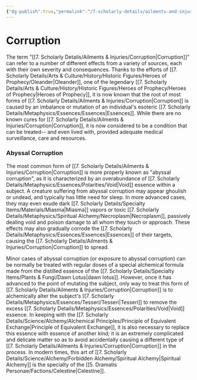 ```yaml
---
{"dg-publish":true,"permalink":"/7-scholarly-details/ailments-and-injuries/corruption/"}
---
```


# Corruption

The term "[[7. Scholarly Details/Ailments & Injuries/Corruption\|Corruption]]" can refer to a number of different effects from a variety of sources, each with their own severity and consequences. Thanks to the efforts of [[7. Scholarly Details/Arts & Culture/History/Historic Figures/Heroes of Prophecy/Oleander\|Oleander]], one of the legendary [[7. Scholarly Details/Arts & Culture/History/Historic Figures/Heroes of Prophecy/Heroes of Prophecy\|Heroes of Prophecy]], it is now known that the root of most forms of [[7. Scholarly Details/Ailments & Injuries/Corruption\|Corruption]] is caused by an imbalance or mutation of an individual's esoteric [[7. Scholarly Details/Metaphysics/Essences/Essences\|Essences]]. While there are no known cures for [[7. Scholarly Details/Ailments & Injuries/Corruption\|Corruption]], it is now considered to be a condition that can be treated-- and even lived with, provided adequate medical surveillance, care and resources. 

### Abyssal Corruption 
The most common form of [[7. Scholarly Details/Ailments & Injuries/Corruption\|Corruption]] is more properly known as "abyssal corruption", as it is characterized by an overabundance of [[7. Scholarly Details/Metaphysics/Essences/Polarities/Void\|Void]] essence within a subject. A creature suffering from abyssal corruption may appear ghoulish or undead, and typically has little need for sleep. In more advanced cases, they may even exude dark [[7. Scholarly Details/Specialty Items/Materials/Miasma\|Miasma]] vapors or toxic [[7. Scholarly Details/Metaphysics/Spiritual Alchemy/Necroplasm\|Necroplasm]], passively dealing void and poison damage to all whom they touch or approach. These effects may also gradually corrode the [[7. Scholarly Details/Metaphysics/Essences/Essences\|Essences]] of their targets, causing the [[7. Scholarly Details/Ailments & Injuries/Corruption\|Corruption]] to spread. 

Minor cases of abyssal corruption (or exposure to abyssal corruption) can be normally be treated with regular doses of a special alchemical formula made from the distilled essence of the [[7. Scholarly Details/Specialty Items/Plants & Fungi/Dawn Lotus\|dawn lotus]]. However, once it has advanced to the point of mutating the subject, only way to treat this form of [[7. Scholarly Details/Ailments & Injuries/Corruption\|Corruption]] is to alchemically alter the subject's [[7. Scholarly Details/Metaphysics/Essences/Tesseri/Tesseri\|Tesseri]] to remove the excess [[7. Scholarly Details/Metaphysics/Essences/Polarities/Void\|Void]] essence. In keeping with the [[7. Scholarly Details/Science/Alchemy/Alchemical Principles/Principle of Equivalent Exchange\|Principle of Equivalent Exchange]], it is also necessary to replace this essence with essence of another kind; it is an extremely complicated and delicate matter so as to avoid accidentally causing a different type of [[7. Scholarly Details/Ailments & Injuries/Corruption\|Corruption]] in the process. In modern times, this art of [[7. Scholarly Details/Science/Alchemy/Forbidden Alchemy/Spiritual Alchemy\|Spiritual Alchemy]] is the specialty of the [[5. Dramatis Personae/Factions/Celestine\|Celestine]]. 